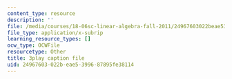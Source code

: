 ```yaml
---
content_type: resource
description: ''
file: /media/courses/18-06sc-linear-algebra-fall-2011/24967603022beae5399687895fe38114_Y_Ac6KiQ1t0.srt
file_type: application/x-subrip
learning_resource_types: []
ocw_type: OCWFile
resourcetype: Other
title: 3play caption file
uid: 24967603-022b-eae5-3996-87895fe38114
---
```

